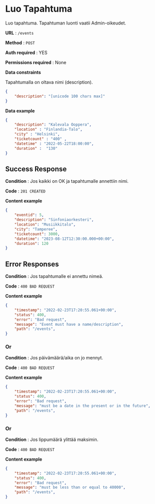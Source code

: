 # Luo Tapahtuma

Luo tapahtuma. Tapahtuman luonti vaatii Admin-oikeudet.

**URL** : `/events`

**Method** : `POST`

**Auth required** : YES

**Permissions required** : None

**Data constraints**

Tapahtumalla on oltava nimi (description).

```json
{
    "description": "[unicode 100 chars max]"
}
```

**Data example** 

```json
{
    "description": "Kalevala Ooppera",
    "location" : "Finlandia-Talo",
    "city" : "Helsinki",
    "ticketcount" : "400" ,
    "datetime" : "2022-05-22T18:00:00",
    "duration" :  "130"
}
```

## Success Response

**Condition** : Jos kaikki on OK ja tapahtumalle annettiin nimi.

**Code** : `201 CREATED`

**Content example**

```json
{
    "eventid": 5,
    "description": "Sinfoniaorkesteri",
    "location": "Musiikkitalo",
    "city": "Tamperee",
    "ticketcount": 3000,
    "datetime": "2023-08-12T12:30:00.000+00:00",
    "duration": 120
}
```

## Error Responses

**Condition** : Jos tapahtumalle ei annettu nimeä.

**Code** : `400 BAD REQUEST`

**Content example**

```json
{
    "timestamp": "2022-02-23T17:20:55.061+00:00",
    "status": 400,
    "error": "Bad request",    
    "message": "Event must have a name/description",
    "path": "/events",
}
```

### Or

**Condition** : Jos päivämäärä/aika on jo mennyt.

**Code** : `400 BAD REQUEST`

**Content example**

```json
{
    "timestamp": "2022-02-23T17:20:55.061+00:00",
    "status": 400,
    "error": "Bad request",    
    "message": "must be a date in the present or in the future",
    "path": "/events",
}
```

### Or

**Condition** : Jos lippumäärä ylittää maksimin.

**Code** : `400 BAD REQUEST`

**Content example**

```json
{
    "timestamp": "2022-02-23T17:20:55.061+00:00",
    "status": 400,
    "error": "Bad request",    
    "message": "must be less than or equal to 40000",
    "path": "/events",
}
```

